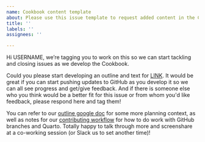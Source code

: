 ```yaml
---
name: Cookbook content template
about: Please use this issue template to request added content in the Cookbook
title: ''
labels: ''
assignees: ''

---
```


Hi  USERNAME, we’re tagging you to work on this so we can start tackling and closing issues as we develop the Cookbook.

Could you please start developing an outline and text for [LINK](URL). It would be great if you can start pushing updates to GitHub as you develop it so we can all see progress and get/give feedback. And if there is someone else who you think would be a better fit for this issue or from whom you'd like feedback, please respond here and tag them!

You can refer to our [outline google doc](https://docs.google.com/document/d/12uEPP_w4M4SMrLkcVzUwX7htWtTzlS5a3ahJnK7fSAs/edit) for some more planning context, as well as notes for our [contributing workflow](https://nasa-openscapes.github.io/earthdata-cloud-cookbook/contributing/workflow.html) for how to do work with GitHub branches and Quarto. Totally happy to talk through more and screenshare at a co-working session (or Slack us to set another time)!
